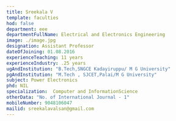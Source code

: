 ```yaml
---
title: Sreekala V
template: faculties
hod: false
department: eee
departmentFullName: Electrical and Electronics Engineering
image: ./image.jpg
designation: Assistant Professor
dateOfJoining: 01.08.2016
experienceTeaching: 11 years
experienceIndustry: .25 years
ugAndInstitution: "B.Tech,SNGCE Kadayiruppu/ M G University"
pgAndInstitution: "M.Tech , SJCET,Palai/M G University"
subject: Power Electronics
phd: NIL
specialization:  Computer and InformationScience
otherData: "No. of International Journal - 1"
mobileNumber: 9048106047
mailid: sreekalavalsan@gmail.com
---
```

